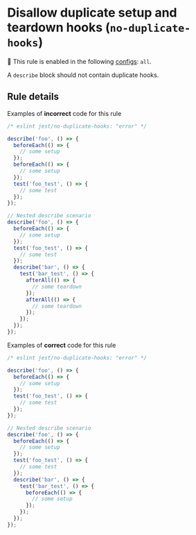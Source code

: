 # Disallow duplicate setup and teardown hooks (`no-duplicate-hooks`)

💼 This rule is enabled in the following
[configs](https://github.com/jest-community/eslint-plugin-jest/blob/main/README.md#shareable-configurations):
`all`.

<!-- end rule header -->

A `describe` block should not contain duplicate hooks.

## Rule details

Examples of **incorrect** code for this rule

```js
/* eslint jest/no-duplicate-hooks: "error" */

describe('foo', () => {
  beforeEach(() => {
    // some setup
  });
  beforeEach(() => {
    // some setup
  });
  test('foo_test', () => {
    // some test
  });
});

// Nested describe scenario
describe('foo', () => {
  beforeEach(() => {
    // some setup
  });
  test('foo_test', () => {
    // some test
  });
  describe('bar', () => {
    test('bar_test', () => {
      afterAll(() => {
        // some teardown
      });
      afterAll(() => {
        // some teardown
      });
    });
  });
});
```

Examples of **correct** code for this rule

```js
/* eslint jest/no-duplicate-hooks: "error" */

describe('foo', () => {
  beforeEach(() => {
    // some setup
  });
  test('foo_test', () => {
    // some test
  });
});

// Nested describe scenario
describe('foo', () => {
  beforeEach(() => {
    // some setup
  });
  test('foo_test', () => {
    // some test
  });
  describe('bar', () => {
    test('bar_test', () => {
      beforeEach(() => {
        // some setup
      });
    });
  });
});
```

